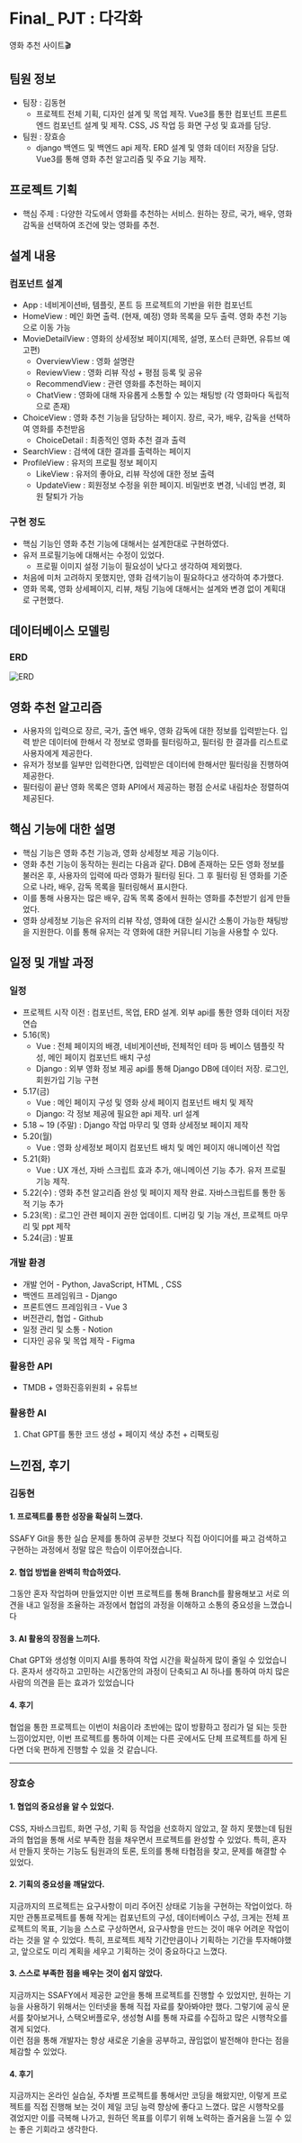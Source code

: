 # Final_ PJT : 다각화
영화 추천 사이트🎬

## 팀원 정보

- 팀장 : 김동현
  - 프로젝트 전체 기획, 디자인 설계 및 목업 제작. Vue3를 통한 컴포넌트 프론트엔드 컴포넌트 설계 및 제작. CSS, JS 작업 등 화면 구성 및 효과를 담당.
- 팀원 : 장효승
  - django 백엔드 및 백엔드 api 제작. ERD 설계 및 영화 데이터 저장을 담당. Vue3를 통해 영화 추천 알고리즘 및 주요 기능 제작.

 
## 프로젝트 기획
- 핵심 주제 : 다양한 각도에서 영화를 추천하는 서비스. 원하는 장르, 국가, 배우, 영화감독을 선택하여 조건에 맞는 영화를 추천.

## 설계 내용

### 컴포넌트 설계
- App : 네비게이션바, 템플릿, 폰트 등 프로젝트의 기반을 위한 컴포넌트
- HomeView : 메인 화면 출력. (현재, 예정) 영화 목록을 모두 출력. 영화 추천 기능으로 이동 가능
- MovieDetailView : 영화의 상세정보 페이지(제목, 설명, 포스터 큰화면, 유튜브 예고편)
    - OverviewView : 영화 설명란
    - ReviewView : 영화 리뷰 작성 + 평점 등록 및 공유
    - RecommendView : 관련 영화를 추천하는 페이지
    - ChatView : 영화에 대해 자유롭게 소통할 수 있는 채팅방 (각 영화마다 독립적으로 존재)
- ChoiceView : 영화 추천 기능을 담당하는 페이지. 장르, 국가, 배우, 감독을 선택하여 영화를 추천받음
    - ChoiceDetail : 최종적인 영화 추천 결과 출력
- SearchView : 검색에 대한 결과를 출력하는 페이지
- ProfileView : 유저의 프로필 정보 페이지
    - LikeView : 유저의 좋아요, 리뷰 작성에 대한 정보 출력
    - UpdateView : 회원정보 수정을 위한 페이지. 비밀번호 변경, 닉네임 변경, 회원 탈퇴가 가능

### 구현 정도
- 핵심 기능인 영화 추천 기능에 대해서는 설계한대로 구현하였다.
- 유저 프로필기능에 대해서는 수정이 있었다.
  - 프로필 이미지 설정 기능이 필요성이 낮다고 생각하여 제외했다.
- 처음에 미처 고려하지 못했지만, 영화 검색기능이 필요하다고 생각하여 추가했다.
- 영화 목록, 영화 상세페이지, 리뷰, 채팅 기능에 대해서는 설계와 변경 없이 계획대로 구현했다.

## 데이터베이스 모델링

### ERD
![ERD](./README_Assets/ERD.png)

## 영화 추천 알고리즘
- 사용자의 입력으로 장르, 국가, 출연 배우, 영화 감독에 대한 정보를 입력받는다. 입력 받은 데이터에 한해서 각 정보로 영화를 필터링하고, 필터링 한 결과를 리스트로 사용자에게 제공한다.  
- 유저가 정보를 일부만 입력한다면, 입력받은 데이터에 한해서만 필터링을 진행하여 제공한다.
- 필터링이 끝난 영화 목록은 영화 API에서 제공하는 평점 순서로 내림차순 정렬하여 제공된다.

## 핵심 기능에 대한 설명
- 핵심 기능은 영화 추천 기능과, 영화 상세정보 제공 기능이다.
- 영화 추천 기능이 동작하는 원리는 다음과 같다. DB에 존재하는 모든 영화 정보를 불러온 후, 사용자의 입력에 따라 영화가 필터링 된다. 그 후 필터링 된 영화를 기준으로 나라, 배우, 감독 목록을 필터링해서 표시한다.
- 이를 통해 사용자는 많은 배우, 감독 목록 중에서 원하는 영화를 추천받기 쉽게 만들었다.
- 영화 상세정보 기능은 유저의 리뷰 작성, 영화에 대한 실시간 소통이 가능한 채팅방을 지원한다. 이를 통해 유저는 각 영화에 대한 커뮤니티 기능을 사용할 수 있다.

## 일정 및 개발 과정

### 일정
- 프로젝트 시작 이전 : 컴포넌트, 목업, ERD 설계. 외부 api를 통한 영화 데이터 저장 연습
- 5.16(목)
  - Vue : 전체 페이지의 배경, 네비게이션바, 전체적인 테마 등 베이스 템플릿 작성, 메인 페이지 컴포넌트 배치 구성
  - Django : 외부 영화 정보 제공 api를 통해 Django DB에 데이터 저장. 로그인, 회원가입 기능 구현
- 5.17(금)
  - Vue : 메인 페이지 구성 및 영화 상세 페이지 컴포넌트 배치 및 제작
  - Django: 각 정보 제공에 필요한 api 제작. url 설계 
- 5.18 ~ 19 (주말) : Django 작업 마무리 및 영화 상세정보 페이지 제작
- 5.20(월)
  - Vue : 영화 상세정보 페이지 컴포넌트 배치 및 메인 페이지 애니메이션 작업
- 5.21(화)
  - Vue : UX 개선, 자바 스크립트 효과 추가, 애니메이션 기능 추가. 유저 프로필 기능 제작.
- 5.22(수) : 영화 추천 알고리즘 완성 및 페이지 제작 완료. 자바스크립트를 통한 동적 기능 추가
- 5.23(목) : 로그인 관련 페이지 권한 업데이트. 디버깅 및 기능 개선, 프로젝트 마무리 및 ppt 제작
- 5.24(금) : 발표

### 개발 환경
- 개발 언어 - Python, JavaScript, HTML , CSS
- 백엔드 프레임워크 - Django
- 프론트엔드 프레임워크 - Vue 3
- 버전관리, 협업 - Github
- 일정 관리 및 소통 - Notion
- 디자인 공유 및 목업 제작 - Figma

### 활용한 API
- TMDB + 영화진흥위원회 + 유튜브

### 활용한 AI
1. Chat GPT를 통한 코드 생성 + 페이지 색상 추천 + 리팩토링


## 느낀점, 후기

### 김동현

#### 1. 프로젝트를 통한 성장을 확실히 느꼈다.
SSAFY Git을 통한 실습 문제를 통하여 공부한 것보다 직접 아이디어를 짜고 검색하고 구현하는 과정에서 정말 많은 학습이 이루어졌습니다.

#### 2. 협업 방법을 완벽히 학습하였다.
그동안 혼자 작업하며 만들었지만 이번 프로젝트를 통해 Branch를 활용해보고 서로 의견을 내고 일정을 조율하는 과정에서 협업의 과정을 이해하고 소통의 중요성을 느꼈습니다

#### 3. AI 활용의 장점을 느끼다.
Chat GPT와 생성형 이미지 AI를 통하여 작업 시간을 확실하게 많이 줄일 수 있었습니다. 혼자서 생각하고 고민하는 시간동안의 과정이 단축되고 AI 하나를 통하여 마치 많은 사람의 의견을 듣는 효과가 있었습니다

#### 4. 후기
협업을 통한 프로젝트는 이번이 처음이라 초반에는 많이 방황하고 정리가 덜 되는 듯한 느낌이었지만, 이번 프로젝트를 통하여 이제는 다른 곳에서도 단체 프로젝트를 하게 된다면 더욱 편하게 진행할 수 있을 것 같습니다.

---

### 장효승

#### 1. 협업의 중요성을 알 수 있었다.
CSS, 자바스크립트, 화면 구성, 기획 등 작업을 선호하지 않았고, 잘 하지 못했는데 팀원과의 협업을 통해 서로 부족한 점을 채우면서 프로젝트를 완성할 수 있었다. 특히, 혼자서 만들지 못하는 기능도 팀원과의 토론, 토의를 통해 타협점을 찾고, 문제를 해결할 수 있었다.

#### 2. 기획의 중요성을 깨달았다.
지금까지의 프로젝트는 요구사항이 미리 주어진 상태로 기능을 구현하는 작업이었다. 하지만 관통프로젝트를 통해 작게는 컴포넌트의 구성, 데이터베이스 구성, 크게는 전체 프로젝트의 목표, 기능을 스스로 구상하면서, 요구사항을 만드는 것이 매우 어려운 작업이라는 것을 알 수 있었다. 특히, 프로젝트 제작 기간만큼이나 기획하는 기간을 투자해야했고, 앞으로도 미리 계획을 세우고 기획하는 것이 중요하다고 느꼈다.

#### 3. 스스로 부족한 점을 배우는 것이 쉽지 않았다.
지금까지는 SSAFY에서 제공한 교안을 통해 프로젝트를 진행할 수 있었지만, 원하는 기능을 사용하기 위해서는 인터넷을 통해 직접 자료를 찾아봐야만 했다. 그렇기에 공식 문서를 찾아보거나, 스택오버플로우, 생성형 AI를 통해 자료를 수집하고 많은 시행착오를 겪게 되었다.  
이런 점을 통해 개발자는 항상 새로운 기술을 공부하고, 끊임없이 발전해야 한다는 점을 체감할 수 있었다.

#### 4. 후기
지금까지는 온라인 실습실, 주차별 프로젝트를 통해서만 코딩을 해왔지만, 이렇게 프로젝트를 직접 진행해 보는 것이 제일 코딩 능력 향상에 좋다고 느꼈다. 많은 시행착오를 겪었지만 이를 극복해 나가고, 원하던 목표를 이루기 위해 노력하는 즐거움을 느낄 수 있는 좋은 기회라고 생각한다.